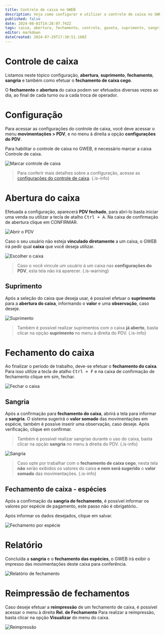 ```yaml
---
title: Controle de caixa no GWEB
description: Veja como configurar e utilizar o controle de caixa no GWEB
published: false
date: 2024-08-01T14:28:07.742Z
tags: caixa, abertura, fechamento, controle, gaveta, suprimento, sangria
editor: markdown
dateCreated: 2024-07-29T17:30:51.160Z
---
```


# Controle de caixa
Listamos neste tópico configuração, **abertura**, **suprimento**, **fechamento**, **sangria** e também como efetuar o **fechamento de caixa cego**.

O **fechamento** e **abertura** do caixa podem ser efetuados diversas vezes ao dia, ao final de cada turno ou a cada troca de operador.

# Configuração

Para acessar as configurações do controle de caixa, você deve acessar o menu **movimentações > PDV**, e no menu à direita a opção **configurações do PDV**.

Para habilitar o controle de caixa no GWEB, é necessário marcar a caixa <em class="mdi mdi-checkbox-marked"></em> Controle de caixa.

![Marcar controle de caixa](/tutoriais/controle-caixa/habilitar_controle_caixa.png)

> Para conferir mais detalhes sobre a configuração, acesse as [configurações do controle de caixa](https://help.gdoorweb.com.br/pt-br/movimentos/pdv#controle-de-caixa).
{.is-info}

# Abertura do caixa

Efetuada a configuração, aparecerá **PDV fechado**, para abri-lo basta iniciar uma venda ou utilizar a tecla de atalho <kbd>Ctrl + A</kbd>.
Na caixa de confirmação de abertura clique em <span class="mat mat-button mat-accent">CONFIRMAR</span>.

![Abrir o PDV](/tutoriais/controle-caixa/2_abrir_pdv_1.png)

Caso o seu usuário não esteja **vinculado diretamente** a um caixa, o GWEB irá pedir qual **caixa** que você deseja utilizar.

![Escolher o caixa](/tutoriais/controle-caixa/3_escolher_caixa.png)

> Caso o você vincule um usuário à um caixa nas **configurações do PDV**, esta tela não irá aparecer.
{.is-warning}

## Suprimento

Após a seleção do caixa que deseja usar, é possível efetuar o **suprimento** para a **abertura do caixa**, informando o **valor** e uma **observação**, caso deseje.

![Suprimento](/tutoriais/controle-caixa/4_suprimento_abertura.png)

> Também é possível realizar suprimentos com o caixa **já aberto**, basta clicar na opção **suprimento** no menu à direita do PDV.
{.is-info}

# Fechamento do caixa

Ao finalizar o período de trabalho, deve-se efetuar o **fechamento do caixa**. Para isso utilize a tecla de atalho <kbd>Ctrl + F</kbd> e na caixa de confirmação de fechamento clique em <span class="mat mat-button mat-accent">sim, fechar</span>.

![Fechar o caixa](/tutoriais/controle-caixa/5_fechamento_caixa.png)

## Sangria

Após a confirmação para **fechamento do caixa**, abrirá a tela para informar a **sangria**. O sistema sugerirá o **valor somado** das movimentações em espécie, também é possíve inserir uma observação, caso deseje.
Após verificação, clique em <span class="mat mat-button">confirmar</span>.

> Também é possível realizar sangrias durante o uso do caixa, basta clicar na opção **sangria** no menu à direita do PDV.
{.is-info}

![Sangria](/tutoriais/controle-caixa/6_sangria_fechamento.png)

> Caso opte por trabalhar com o **fechamento de caixa cego**, nesta tela **não** serão exibidos os valores do caixa **e nem será sugerido** o **valor somado** das movimentações.
{.is-info}

## Fechamento de caixa - espécies

Após a confirmação da **sangria de fechamento**, é possível informar os valores por espécie de pagamento, este passo não é obrigatório..

Após informar os dados desejados, clique em <span class="mat mat-button mat-accent">salvar</span>.

![Fechamento por espécie](/tutoriais/controle-caixa/7_fechamento_especies.png)

# Relatório

Concluída a **sangria** e o **fechamento das espécies**, o GWEB irá exibir o impresso das movimentações deste caixa para conferência.

![Relatório de fechamento](/tutoriais/controle-caixa/8_relatorio_fechamento.png)

# Reimpressão de fechamentos

Caso deseje efetuar a **reimpressão** de um fechamento de caixa, é possível acessar o menu à direita **Rel. de Fechamento**
Para realizar a reimpressão, basta clicar na opção **Visualizar** do menu do caixa.

![Reimpressão](/tutoriais/controle-caixa/9_reimpressao.png)